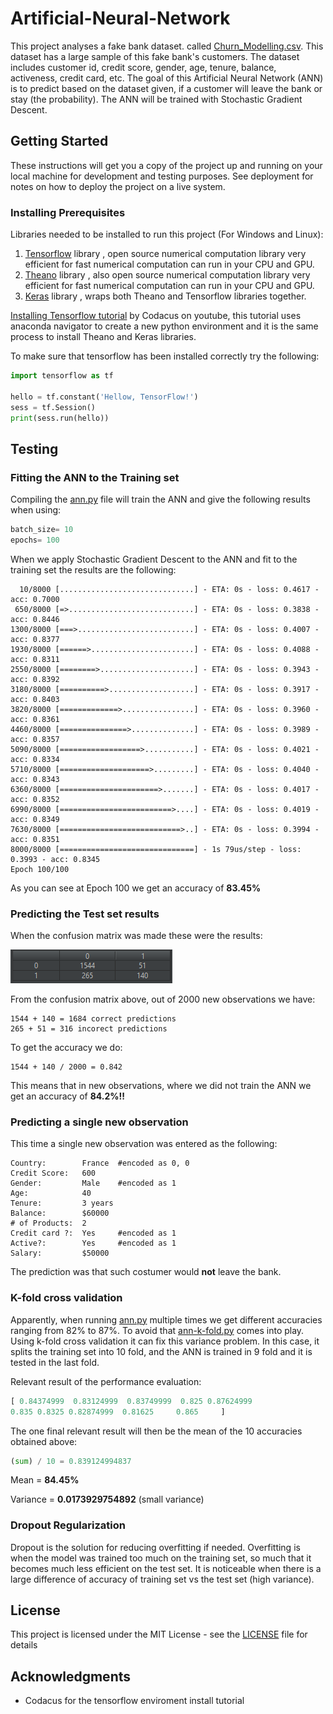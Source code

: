# Artificial-Neural-Network

This project analyses a fake bank dataset. called [Churn_Modelling.csv](Churn_Modelling.csv). 
This dataset has a large sample of this fake bank's customers. The dataset includes customer id, credit score, 
gender, age, tenure, balance, activeness, credit card, etc. The goal of this Artificial Neural Network (ANN) is 
to predict based on the dataset given, if a customer will leave the bank or stay (the probability). The ANN will be trained with 
Stochastic Gradient Descent.

## Getting Started

These instructions will get you a copy of the project up and running on your local machine for development and 
testing purposes. See deployment for notes on how to deploy the project on a live system.

### Installing Prerequisites

Libraries needed to be installed to run this project (For Windows and Linux):

1. [Tensorflow](https://www.tensorflow.org/) library , open source numerical computation library very efficient for fast numerical computation can run in your CPU and GPU.
2. [Theano](http://deeplearning.net/software/theano/) library , also open source numerical computation library very efficient for fast numerical computation can run in your CPU and GPU.
3. [Keras](http://deeplearning.net/software/theano/) library , wraps both Theano and Tensorflow libraries together.

[Installing Tensorflow tutorial](https://www.youtube.com/watch?v=gWfVwnOyG78) by Codacus on youtube, this 
tutorial uses anaconda navigator to create a new python environment and it is the same process to install Theano and Keras libraries. 

To make sure that tensorflow has been installed correctly try the following:
```python
import tensorflow as tf

hello = tf.constant('Hellow, TensorFlow!')
sess = tf.Session()
print(sess.run(hello))
```

## Testing

### Fitting the ANN to the Training set

Compiling the [ann.py](ann.py) file will train the ANN and give the following results when using:

```python
batch_size= 10
epochs= 100
```

When we apply Stochastic Gradient Descent to the ANN and fit to the training set the results are the following:

```
  10/8000 [..............................] - ETA: 0s - loss: 0.4617 - acc: 0.7000
 650/8000 [=>............................] - ETA: 0s - loss: 0.3838 - acc: 0.8446
1300/8000 [===>..........................] - ETA: 0s - loss: 0.4007 - acc: 0.8377
1930/8000 [======>.......................] - ETA: 0s - loss: 0.4088 - acc: 0.8311
2550/8000 [========>.....................] - ETA: 0s - loss: 0.3943 - acc: 0.8392
3180/8000 [==========>...................] - ETA: 0s - loss: 0.3917 - acc: 0.8403
3820/8000 [=============>................] - ETA: 0s - loss: 0.3960 - acc: 0.8361
4460/8000 [===============>..............] - ETA: 0s - loss: 0.3989 - acc: 0.8357
5090/8000 [==================>...........] - ETA: 0s - loss: 0.4021 - acc: 0.8334
5710/8000 [====================>.........] - ETA: 0s - loss: 0.4040 - acc: 0.8343
6360/8000 [======================>.......] - ETA: 0s - loss: 0.4017 - acc: 0.8352
6990/8000 [=========================>....] - ETA: 0s - loss: 0.4019 - acc: 0.8349
7630/8000 [===========================>..] - ETA: 0s - loss: 0.3994 - acc: 0.8351
8000/8000 [==============================] - 1s 79us/step - loss: 0.3993 - acc: 0.8345
Epoch 100/100
```

As you can see at Epoch 100 we get an accuracy of __83.45%__

### Predicting the Test set results

When the confusion matrix was made these were the results:

![cm](cm.png "Confusion Matrix")

From the confusion matrix above, out of 2000 new observations we have:
```
1544 + 140 = 1684 correct predictions
265 + 51 = 316 incorect predictions
```

To get the accuracy we do:
```
1544 + 140 / 2000 = 0.842
```

This means that in new observations, where we did not train the ANN we get an accuracy of __84.2%!!__

### Predicting a single new observation

This time a single new observation was entered as the following:

```
Country:        France  #encoded as 0, 0
Credit Score:   600
Gender:         Male    #encoded as 1
Age:            40
Tenure:         3 years
Balance:        $60000
# of Products:  2
Credit card ?:  Yes     #encoded as 1
Active?:        Yes     #encoded as 1
Salary:         $50000
```

The prediction was that such costumer would __not__ leave the bank.

### K-fold cross validation

Apparently, when running [ann.py](ann.py) multiple times we get different accuracies ranging from 82% to 87%. 
To avoid that [ann-k-fold.py](ann-k-fold.py) comes into play. Using k-fold cross validation it can fix this variance problem.
In this case, it splits the training set into 10 fold, and the ANN is trained in 9 fold and it is tested in the last fold.

Relevant result of the performance evaluation:

```python
[ 0.84374999  0.83124999  0.83749999  0.825 0.87624999 
0.835 0.8325 0.82874999  0.81625     0.865     ]
```

The one final relevant result will then be the mean of the 10 accuracies obtained above:

```python
(sum) / 10 = 0.839124994837
```

Mean = __84.45%__

Variance = __0.0173929754892__ (small variance)

### Dropout Regularization

Dropout is the solution for reducing overfitting if needed. Overfitting is when the model was trained too much 
on the training set, so much that it becomes much less efficient on the test set. It is noticeable when there 
is a large difference of accuracy of training set vs the test set (high variance).  

## License

This project is licensed under the MIT License - see the [LICENSE](LICENSE) file for details

## Acknowledgments

* Codacus for the tensorflow enviroment install tutorial
